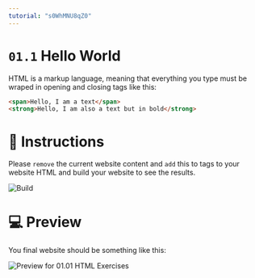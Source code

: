 ```yaml
---
tutorial: "s0WhMNU8qZ0"
---
```


# `01.1` Hello World

HTML is a markup language, meaning that everything you type must be wraped in opening and closing tags like this:

```html
<span>Hello, I am a text</span>
<strong>Hello, I am also a text but in bold</strong>
```

# 📝 Instructions

Please `remove` the current website content and `add` this to tags to your website HTML and build your website to see the results.

![Build](https://github.com/developersIQ/html-tutorial-exercises-course/blob/master/.learn/assets/build.png?raw=true)

# 💻 Preview

You final website should be something like this:

![Preview for 01.01 HTML Exercises](https://github.com/developersIQ/html-tutorial-exercises-course/blob/master/.learn/assets/Screen%20Shot%202020-02-25%20at%207.55.53%20PM.png?raw=true)

